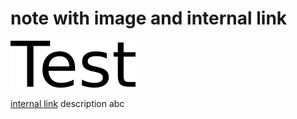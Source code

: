 note with image and internal link
===============

![some image](media/test.png)

[internal link](Markdown%20Cheatsheet.md) description abc

